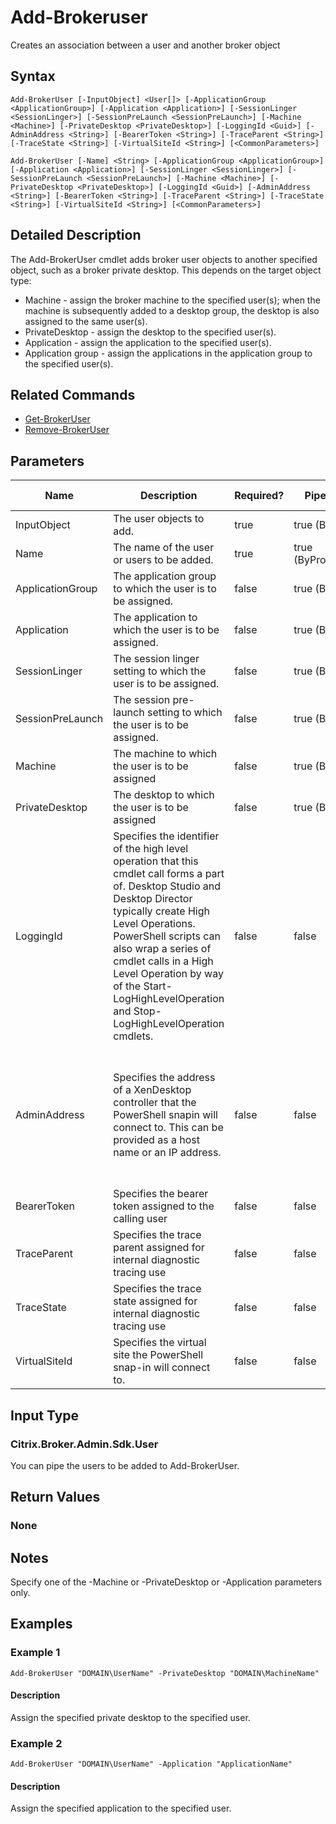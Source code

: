 ﻿
# Add-Brokeruser
Creates an association between a user and another broker object
## Syntax

```
Add-BrokerUser [-InputObject] <User[]> [-ApplicationGroup <ApplicationGroup>] [-Application <Application>] [-SessionLinger <SessionLinger>] [-SessionPreLaunch <SessionPreLaunch>] [-Machine <Machine>] [-PrivateDesktop <PrivateDesktop>] [-LoggingId <Guid>] [-AdminAddress <String>] [-BearerToken <String>] [-TraceParent <String>] [-TraceState <String>] [-VirtualSiteId <String>] [<CommonParameters>]  
  
Add-BrokerUser [-Name] <String> [-ApplicationGroup <ApplicationGroup>] [-Application <Application>] [-SessionLinger <SessionLinger>] [-SessionPreLaunch <SessionPreLaunch>] [-Machine <Machine>] [-PrivateDesktop <PrivateDesktop>] [-LoggingId <Guid>] [-AdminAddress <String>] [-BearerToken <String>] [-TraceParent <String>] [-TraceState <String>] [-VirtualSiteId <String>] [<CommonParameters>]
```

## Detailed Description
The Add-BrokerUser cmdlet adds broker user objects to another specified object, such as a broker private desktop. This depends on the target object type:

* Machine - assign the broker machine to the specified user(s); when the machine is subsequently added to a desktop group, the desktop is also assigned to the same user(s).
* PrivateDesktop - assign the desktop to the specified user(s).
* Application - assign the application to the specified user(s).
* Application group - assign the applications in the application group to the specified user(s).


## Related Commands

* [Get-BrokerUser](../Get-BrokerUser/)
* [Remove-BrokerUser](../Remove-BrokerUser/)
## Parameters
| Name   | Description | Required? | Pipeline Input | Default Value |
| --- | --- | --- | --- | --- |
| InputObject | The user objects to add. | true | true (ByValue) | null |
| Name | The name of the user or users to be added. | true | true (ByPropertyName) | null |
| ApplicationGroup | The application group to which the user is to be assigned. | false | true (ByValue) |  |
| Application | The application to which the user is to be assigned. | false | true (ByValue) |  |
| SessionLinger | The session linger setting to which the user is to be assigned. | false | true (ByValue) | null |
| SessionPreLaunch | The session pre-launch setting to which the user is to be assigned. | false | true (ByValue) | null |
| Machine | The machine to which the user is to be assigned | false | true (ByValue) | null |
| PrivateDesktop | The desktop to which the user is to be assigned | false | true (ByValue) | null |
| LoggingId | Specifies the identifier of the high level operation that this cmdlet call forms a part of. Desktop Studio and Desktop Director typically create High Level Operations. PowerShell scripts can also wrap a series of cmdlet calls in a High Level Operation by way of the Start-LogHighLevelOperation and Stop-LogHighLevelOperation cmdlets. | false | false |  |
| AdminAddress | Specifies the address of a XenDesktop controller that the PowerShell snapin will connect to. This can be provided as a host name or an IP address. | false | false | Localhost. Once a value is provided by any cmdlet, this value will become the default. |
| BearerToken | Specifies the bearer token assigned to the calling user | false | false |  |
| TraceParent | Specifies the trace parent assigned for internal diagnostic tracing use | false | false |  |
| TraceState | Specifies the trace state assigned for internal diagnostic tracing use | false | false |  |
| VirtualSiteId | Specifies the virtual site the PowerShell snap-in will connect to. | false | false |  |

## Input Type

### Citrix.Broker.Admin.Sdk.User
You can pipe the users to be added to Add-BrokerUser.
## Return Values

### None

## Notes
Specify one of the -Machine or -PrivateDesktop or -Application parameters only.
## Examples

### Example 1

```
Add-BrokerUser "DOMAIN\UserName" -PrivateDesktop "DOMAIN\MachineName"
```

#### Description
Assign the specified private desktop to the specified user.
### Example 2

```
Add-BrokerUser "DOMAIN\UserName" -Application "ApplicationName"
```

#### Description
Assign the specified application to the specified user.
